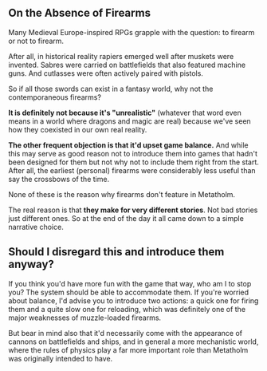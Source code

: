 ## On the Absence of Firearms

Many Medieval Europe-inspired RPGs grapple with the question: to firearm or not to firearm.

After all, in historical reality rapiers emerged well after muskets were invented. Sabres were carried on battlefields that also featured machine guns. And cutlasses were often actively paired with pistols.

So if all those swords can exist in a fantasy world, why not the contemporaneous firearms?

**It is definitely not because it's "unrealistic"** (whatever that word even means in a world where dragons and magic are real) because we've seen how they coexisted in our own real reality.

**The other frequent objection is that it'd upset game balance.** And while this may serve as good reason not to introduce them into games that hadn't been designed for them but not why not to include them right from the start. After all, the earliest (personal) firearms were considerably less useful than say the crossbows of the time.

None of these is the reason why firearms don't feature in Metatholm.

The real reason is that **they make for very different stories**. Not bad stories just different ones. So at the end of the day it all came down to a simple narrative choice.

## Should I disregard this and introduce them anyway?

If you think you'd have more fun with the game that way, who am I to stop you? The system should be able to accommodate them. If you're worried about balance, I'd advise you to introduce two actions: a quick one for firing them and a quite slow one for reloading, which was definitely one of the major weaknesses of muzzle-loaded firearms.

But bear in mind also that it'd necessarily come with the appearance of cannons on battlefields and ships, and in general a more mechanistic world, where the rules of physics play a far more important role than Metatholm was originally intended to have.